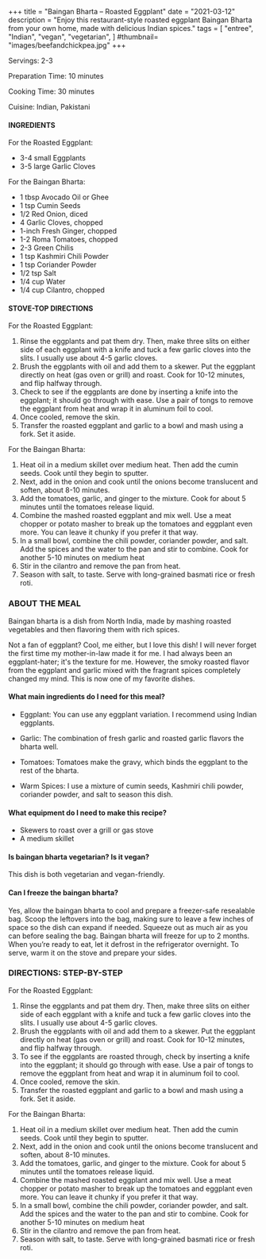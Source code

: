 +++
title = "Baingan Bharta – Roasted Eggplant"
date = "2021-03-12"
description = "Enjoy this restaurant-style roasted eggplant Baingan Bharta from your own home, made with delicious Indian spices."
tags = [
    "entree",
    "Indian",
    "vegan",
    "vegetarian",
]
#thumbnail= "images/beefandchickpea.jpg"
+++

Servings: 2-3 <!--more-->

Preparation Time: 10 minutes 

Cooking Time: 30 minutes 

Cuisine: Indian, Pakistani

#### INGREDIENTS 

For the Roasted Eggplant: 

* 3-4 small Eggplants 
* 3-5 large Garlic Cloves

For the Baingan Bharta: 

* 1 tbsp Avocado Oil or Ghee
* 1 tsp Cumin Seeds 
* 1/2 Red Onion, diced
* 4 Garlic Cloves, chopped
* 1-inch Fresh Ginger, chopped
* 1-2 Roma Tomatoes, chopped
* 2-3 Green Chilis
* 1 tsp Kashmiri Chili Powder
* 1 tsp Coriander Powder
* 1/2 tsp Salt
* 1/4 cup Water
* 1/4 cup Cilantro, chopped
  
#### STOVE-TOP DIRECTIONS 

For the Roasted Eggplant: 

1. Rinse the eggplants and pat them dry. Then, make three slits on either side of each eggplant with a knife and tuck a few garlic cloves into the slits. I usually use about 4-5 garlic cloves. 
2. Brush the eggplants with oil and add them to a skewer. Put the eggplant directly on heat (gas oven or grill) and roast. Cook for 10-12 minutes, and flip halfway through. 
3. Check to see if the eggplants are done by inserting a knife into the eggplant; it should go through with ease. Use a pair of tongs to remove the eggplant from heat and wrap it in aluminum foil to cool.
4. Once cooled, remove the skin. 
5. Transfer the roasted eggplant and garlic to a bowl and mash using a fork. Set it aside.

For the Baingan Bharta: 

1. Heat oil in a medium skillet over medium heat. Then add the cumin seeds. Cook until they begin to sputter. 
2. Next, add in the onion and cook until the onions become translucent and soften, about 8-10 minutes. 
3. Add the tomatoes, garlic, and ginger to the mixture. Cook for about 5 minutes until the tomatoes release liquid. 
4. Combine the mashed roasted eggplant and mix well. Use a meat chopper or potato masher to break up the tomatoes and eggplant even more. You can leave it chunky if you prefer it that way. 
5. In a small bowl, combine the chili powder, coriander powder, and salt. Add the spices and the water to the pan and stir to combine. Cook for another 5-10 minutes on medium heat
6. Stir in the cilantro and remove the pan from heat.
7. Season with salt, to taste. Serve with long-grained basmati rice or fresh roti. 

 
### ABOUT THE MEAL

Baingan bharta is a dish from North India, made by mashing roasted vegetables and then flavoring them with rich spices.

Not a fan of eggplant? Cool, me either, but I love this dish! I will never forget the first time my mother-in-law made it for me. I had always been an eggplant-hater; it's the texture for me. However, the smoky roasted flavor from the eggplant and garlic mixed with the fragrant spices completely changed my mind. This is now one of my favorite dishes.

#### What main ingredients do I need for this meal?

* Eggplant: You can use any eggplant variation. I recommend using Indian eggplants. 

* Garlic: The combination of fresh garlic and roasted garlic flavors the bharta well. 

* Tomatoes: Tomatoes make the gravy, which binds the eggplant to the rest of the bharta. 

* Warm Spices: I use a mixture of cumin seeds, Kashmiri chili powder, coriander powder, and salt to season this dish. 

#### What equipment do I need to make this recipe?

* Skewers to roast over a grill or gas stove  
* A medium skillet 

#### Is baingan bharta vegetarian? Is it vegan?

This dish is both vegetarian and vegan-friendly. 

#### Can I freeze the baingan bharta?

Yes, allow the baingan bharta to cool and prepare a freezer-safe resealable bag. Scoop the leftovers into the bag, making sure to leave a few inches of space so the dish can expand if needed. Squeeze out as much air as you can before sealing the bag. Baingan bharta will freeze for up to 2 months. When you’re ready to eat, let it defrost in the refrigerator overnight. To serve, warm it on the stove and prepare your sides.

### DIRECTIONS: STEP-BY-STEP 

For the Roasted Eggplant: 

1. Rinse the eggplants and pat them dry. Then, make three slits on either side of each eggplant with a knife and tuck a few garlic cloves into the slits. I usually use about 4-5 garlic cloves. 
2. Brush the eggplants with oil and add them to a skewer. Put the eggplant directly on heat (gas oven or grill) and roast. Cook for 10-12 minutes, and flip halfway through. 
3. To see if the eggplants are roasted through, check by inserting a knife into the eggplant; it should go through with ease. Use a pair of tongs to remove the eggplant from heat and wrap it in aluminum foil to cool.
4. Once cooled, remove the skin. 
5. Transfer the roasted eggplant and garlic to a bowl and mash using a fork. Set it aside.

For the Baingan Bharta: 

1. Heat oil in a medium skillet over medium heat. Then add the cumin seeds. Cook until they begin to sputter. 
2. Next, add in the onion and cook until the onions become translucent and soften, about 8-10 minutes. 
3. Add the tomatoes, garlic, and ginger to the mixture. Cook for about 5 minutes until the tomatoes release liquid. 
4. Combine the mashed roasted eggplant and mix well. Use a meat chopper or potato masher to break up the tomatoes and eggplant even more. You can leave it chunky if you prefer it that way. 
5. In a small bowl, combine the chili powder, coriander powder, and salt. Add the spices and the water to the pan and stir to combine. Cook for another 5-10 minutes on medium heat
6. Stir in the cilantro and remove the pan from heat.
7. Season with salt, to taste. Serve with long-grained basmati rice or fresh roti. 
